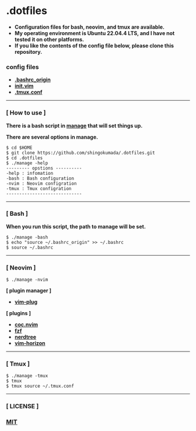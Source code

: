 # **.dotfiles**

- **Configuration files for bash, neovim, and tmux are available.**
- **My operating environment is Ubuntu 22.04.4 LTS, and I have not tested it on other platforms.**
- **If you like the contents of the config file below, please clone this repository.**

### **config files**
- **[.bashrc_origin](config/bash/.bashrc_origin)**
- **[init.vim](config/neovim/init.vim)**
- **[.tmux.conf](config/tmux/.tmux.conf)**

--------------------------------------------------------------------

### **[ How to use ]**

**There is a bash script in [manage](https://github.com/shingokumada/.dotfiles/blob/ubuntu/manage) that will set things up.**

**There are several options in manage.**

```shell
$ cd $HOME
$ git clone https://github.com/shingokumada/.dotfiles.git
$ cd .dotfiles
$ ./manage -help
--------- opstions ----------
-help : infomation
-bash : Bash configuration
-nvim : Neovim configration
-tmux : Tmux configration
-----------------------------
```
--------------------------------------------------------------------
### **[ Bash ]**

**When you run this script, the path to manage will be set.**

```shell
$ ./manage -bash
$ echo "source ~/.bashrc_origin" >> ~/.bashrc
$ source ~/.bashrc
```
--------------------------------------------------------------------

### **[ Neovim ]**

```shell
$ ./manage -nvim
```

**[ plugin manager ]**

- **[vim-plug](https://github.com/junegunn/vim-plug)**

**[ plugins ]**

- **[coc.nvim](https://github.com/neoclide/coc.nvim)**
- **[fzf](https://github.com/junegunn/fzf)**
- **[nerdtree](https://github.com/preservim/nerdtree)**
- **[vim-horizon](https://github.com/ntk148v/vim-horizon)**

--------------------------------------------------------------------

### **[ Tmux ]**

```shell
$ ./manage -tmux
$ tmux
$ tmux source ~/.tmux.conf
```

--------------------------------------------------------------------

### **[ LICENSE ]**

### **[MIT](LICENSE)**
